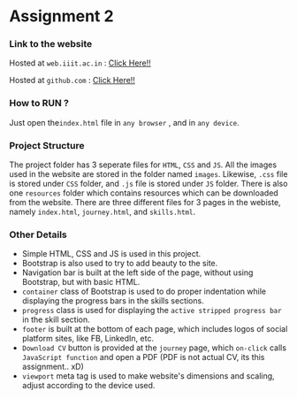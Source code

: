 # Assignment 2

### Link to the website
Hosted at `web.iiit.ac.in` : [Click Here!!](https://web.iiit.ac.in/~ritvik.garg/)

Hosted at `github.com` : [Click Here!!](https://ritvik-garg.github.io/SSD-Assignment2/index.html)
### How to RUN ?
Just open the`index.html` file in `any browser` , and in `any device`.

### Project Structure
The project folder has 3 seperate files for `HTML`, `CSS` and `JS`.
All the images used in the website are stored in the folder named `images`.
Likewise, `.css` file is stored under `CSS` folder, and `.js` file is stored under `JS` folder.
There is also one `resources` folder which contains resources which can be downloaded from the website.
There are three different files for 3 pages in the webiste, namely `index.html`, `journey.html`, and `skills.html`.

### Other Details
* Simple HTML, CSS and JS is used in this project.
* Bootstrap is also used to try to add beauty to the site.
* Navigation bar is built at the left side of the page, without using Bootstrap, but with basic HTML.
* `container` class of Bootstrap is used to do proper indentation while displaying the progress bars in the skills sections.
* `progress` class is used for displaying the `active stripped progress bar` in the skill section.   
* `footer` is built at the bottom of each page, which includes logos of social platform sites, like FB, LinkedIn, etc.
* `Download CV` button is provided at the `journey` page, which `on-click` calls `JavaScript function` and open a PDF (PDF is not actual CV, its this assignment.. xD)
* `viewport` meta tag is used to make website's dimensions and scaling, adjust according to the device used.